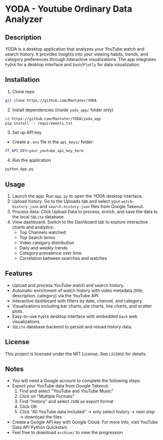 # YODA - Youtube Ordinary Data Analyzer

## Description
YODA is a desktop application that analyzes your YouTube watch and search history. It provides insights into your viewing habits, trends, and category preferences through interactive visualizations. The app integrates `PyQt6` for a desktop interface and `Dash`/`Plotly` for data visualization.

## Installation
1. Clone repo
```sh
git clone https://github.com/Mantater/YODA
```
2. Install dependencies (inside `yoda_app/` folder only)
```sh
cd https://github.com/Mantater/YODA/yoda_app
pip install -r requirements.txt
```
3. Set up API key
- Create a `.env` file in the `api_keys/` folder:
```sh
YT_API_KEY=your_youtube_api_key_here
```
4. Run the application
```sh
python App.py
```

## Usage
1. Launch the app: Run `App.py` to open the YODA desktop interface.
2. Upload history: Go to the Uploads tab and select your `watch-history.json` and `search-history.json` files from Google Takeout.
3. Process data: Click Upload Data to process, enrich, and save the data to the local `SQLite` database.
4. View dashboard: Switch to the Dashboard tab to explore interactive charts and analytics:
    - Top Channels watched
    - Top Search terms
    - Video category distribution
    - Daily and weekly trends
    - Category prevalence over time
    - Correlation between searches and watches

## Features
- Upload and process YouTube watch and search history.
- Automatic enrichment of watch history with video metadata (title, description, category) via the YouTube API.
- Interactive dashboard with filters by date, channel, and category.
- Visualizations including bar charts, pie charts, line charts, and scatter plots.
- Easy-to-use `PyQt6` desktop interface with embedded `Dash` web visualizations.
- `SQLite` database backend to persist and reload history data.

## License
This project is licensed under the MIT License. See `LICENSE` for details.

## Notes
- You will need a Google account to complete the following steps.
- Export your YouTube data from Google Takeout:
    1. Find and select "YouTube and YouTube Music"
    2. Click on "Multiple Formats"
    3. Find "history" and select `JSON` as export format
    4. Click OK
    5. Click "All YouTube data included" → only select history → next step → download the files
- Create a Google API key with Google Cloud. For more info, visit YouTube Data API Python Quickstart.
- Feel free to download `archive/` to view the progression
